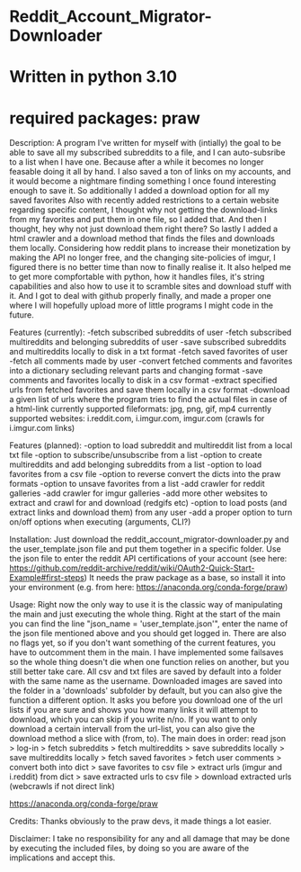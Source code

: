 # Reddit_Account_Migrator-Downloader
# Written in python 3.10
# required packages: praw

Description:
A program I've written for myself with (intially) the goal to be able to save all my subscribed subreddits to a file, and I can auto-subsribe to a list when I have one.
Because after a while it becomes no longer feasable doing it all by hand.
I also saved a ton of links on my accounts, and it would become a nightmare finding something I once found interesting enough to save it. So additionally I added a download option for all my saved favorites
Also with recently added restrictions to a certain website regarding specific content, I thought why not getting the download-links from my favorites and put them in one file, so I added that.
And then I thought, hey why not just download them right there? So lastly I added a html crawler and a download method that finds the files and downloads them locally.
Considering how reddit plans to increase their monetization by making the API no longer free, and the changing site-policies of imgur, I figured there is no better time than now to finally realise it.
It also helped me to get more compfortable with python, how it handles files, it's string capabilities and also how to use it to scramble sites and download stuff with it.
And I got to deal with github properly finally, and made a proper one where I will hopefully upload more of little programs I might code in the future.

Features (currently):
-fetch subscribed subreddits of user
-fetch subscribed multireddits and belonging subreddits of user
-save subscribed subreddits and multireddits locally to disk in a txt format
-fetch saved favorites of user
-fetch all comments made by user
-convert fetched comments and favorites into a dictionary secluding relevant parts and changing format
-save comments and favorites locally to disk in a csv format
-extract specified urls from fetched favorites and save them locally in a csv format
-download a given list of urls where the program tries to find the actual files in case of a html-link
 currently supported fileformats: jpg, png, gif, mp4
 currently supported websites: i.reddit.com, i.imgur.com, imgur.com (crawls for i.imgur.com links)

Features (planned):
-option to load subreddit and multireddit list from a local txt file
-option to subscribe/unsubscribe from a list
-option to create multireddits and add belonging subreddits from a list
-option to load favorites from a csv file 
-option to reverse convert the dicts into the praw formats
-option to unsave favorites from a list
-add crawler for reddit galleries
-add crawler for imgur galleries
-add more other websites to extract and crawl for and download (redgifs etc) 
-option to load posts (and extract links and download them) from any user
-add a proper option to turn on/off options when executing (arguments, CLI?)

Installation:
Just download the reddit_account_migrator-downloader.py and the user_template.json file and put them together in a specific folder.
Use the json file to enter the reddit API certifications of your account (see here: https://github.com/reddit-archive/reddit/wiki/OAuth2-Quick-Start-Example#first-steps)
It needs the praw package as a base, so install it into your environment (e.g. from here: https://anaconda.org/conda-forge/praw)

Usage:
Right now the only way to use it is the classic way of manipulating the main and just executing the whole thing.
Right at the start of the main you can find the line "json_name = 'user_template.json'", enter the name of the json file mentioned above and you should get logged in.
There are also no flags yet, so if you don't want something of the current features, you have to outcomment them in the main.
I have implemented some failsaves so the whole thing doesn't die when one function relies on another, but you still better take care.
All csv and txt files are saved by default into a folder with the same name as the username. 
Downloaded images are saved into the folder in a 'downloads' subfolder by default, but you can also give the function a different option.
It asks you before you download one of the url lists if you are sure and shows you how many links it will attempt to download, which you can skip if you write n/no. 
If you want to only download a certain intervall from the url-list, you can also give the download method a slice with (from, to).
The main does in order: 
read json > log-in > fetch subreddits > fetch multireddits > save subreddits locally > save multireddits locally >
fetch saved favorites > fetch user comments > convert both into dict > save favorites to csv file > 
extract urls (imgur and i.reddit) from dict > save extracted urls to csv file > download extracted urls (webcrawls if not direct link)

https://anaconda.org/conda-forge/praw

Credits: Thanks obviously to the praw devs, it made things a lot easier.

Disclaimer: I take no responsibility for any and all damage that may be done by executing the included files, by doing so you are aware of the implications and accept this.
